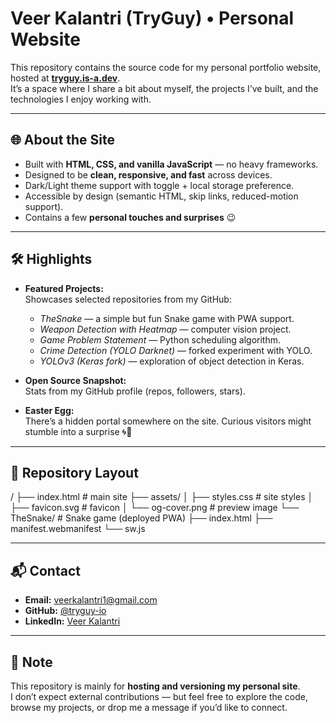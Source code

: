 # Veer Kalantri (TryGuy) • Personal Website

This repository contains the source code for my personal portfolio website, hosted at **[tryguy.is-a.dev](https://tryguy.is-a.dev)**.  
It’s a space where I share a bit about myself, the projects I’ve built, and the technologies I enjoy working with.

---

## 🌐 About the Site
- Built with **HTML, CSS, and vanilla JavaScript** — no heavy frameworks.
- Designed to be **clean, responsive, and fast** across devices.
- Dark/Light theme support with toggle + local storage preference.
- Accessible by design (semantic HTML, skip links, reduced-motion support).
- Contains a few **personal touches and surprises** 😉

---

## 🛠️ Highlights
- **Featured Projects:**  
  Showcases selected repositories from my GitHub:
  - *TheSnake* — a simple but fun Snake game with PWA support.  
  - *Weapon Detection with Heatmap* — computer vision project.  
  - *Game Problem Statement* — Python scheduling algorithm.  
  - *Crime Detection (YOLO Darknet)* — forked experiment with YOLO.  
  - *YOLOv3 (Keras fork)* — exploration of object detection in Keras.  

- **Open Source Snapshot:**  
  Stats from my GitHub profile (repos, followers, stars).

- **Easter Egg:**  
  There’s a hidden portal somewhere on the site. Curious visitors might stumble into a surprise 🌀🐍

---

## 📂 Repository Layout
/
├── index.html # main site
├── assets/
│ ├── styles.css # site styles
│ ├── favicon.svg # favicon
│ └── og-cover.png # preview image
└── TheSnake/ # Snake game (deployed PWA)
├── index.html
├── manifest.webmanifest
└── sw.js


---

## 📬 Contact
- **Email:** veerkalantri1@gmail.com  
- **GitHub:** [@tryguy-io](https://github.com/tryguy-io)  
- **LinkedIn:** [Veer Kalantri](https://linkedin.com/in/veerkalantri)

---

## 📝 Note
This repository is mainly for **hosting and versioning my personal site**.  
I don’t expect external contributions — but feel free to explore the code, browse my projects, or drop me a message if you’d like to connect.
